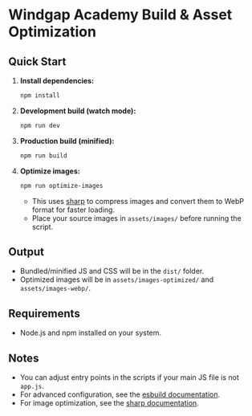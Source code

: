 
# Windgap Academy Build & Asset Optimization


## Quick Start


1. **Install dependencies:**

   ```sh
   npm install
   ```

2. **Development build (watch mode):**

   ```sh
   npm run dev
   ```

3. **Production build (minified):**

   ```sh
   npm run build
   ```

4. **Optimize images:**

   ```sh
   npm run optimize-images
   ```

   - This uses [sharp](https://sharp.pixelplumbing.com/) to compress images and convert them to WebP format for faster loading.
   - Place your source images in `assets/images/` before running the script.


## Output


- Bundled/minified JS and CSS will be in the `dist/` folder.
- Optimized images will be in `assets/images-optimized/` and `assets/images-webp/`.


## Requirements


- Node.js and npm installed on your system.


## Notes


- You can adjust entry points in the scripts if your main JS file is not `app.js`.
- For advanced configuration, see the [esbuild documentation](https://esbuild.github.io/).
- For image optimization, see the [sharp documentation](https://sharp.pixelplumbing.com/).
